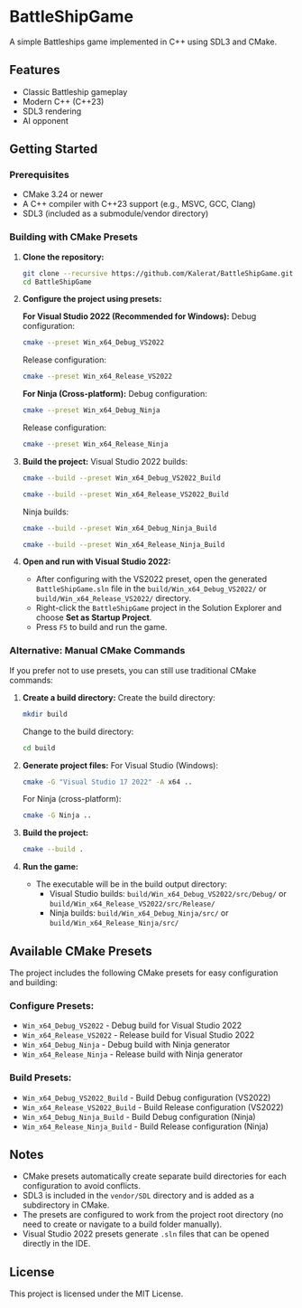 # BattleShipGame

A simple Battleships game implemented in C++ using SDL3 and CMake.

## Features
- Classic Battleship gameplay
- Modern C++ (C++23)
- SDL3 rendering
- AI opponent

## Getting Started

### Prerequisites
- CMake 3.24 or newer
- A C++ compiler with C++23 support (e.g., MSVC, GCC, Clang)
- SDL3 (included as a submodule/vendor directory)

### Building with CMake Presets

1. **Clone the repository:**
   ```sh
   git clone --recursive https://github.com/Kalerat/BattleShipGame.git
   cd BattleShipGame
   ```

2. **Configure the project using presets:**
   
   **For Visual Studio 2022 (Recommended for Windows):**
   Debug configuration:
   ```sh
   cmake --preset Win_x64_Debug_VS2022
   ```
   Release configuration:
   ```sh
   cmake --preset Win_x64_Release_VS2022
   ```
   
   **For Ninja (Cross-platform):**
   Debug configuration:
   ```sh
   cmake --preset Win_x64_Debug_Ninja
   ```
   Release configuration:
   ```sh
   cmake --preset Win_x64_Release_Ninja
   ```

3. **Build the project:**
   Visual Studio 2022 builds:
   ```sh
   cmake --build --preset Win_x64_Debug_VS2022_Build
   ```
   ```sh
   cmake --build --preset Win_x64_Release_VS2022_Build
   ```
   Ninja builds:
   ```sh
   cmake --build --preset Win_x64_Debug_Ninja_Build
   ```
   ```sh
   cmake --build --preset Win_x64_Release_Ninja_Build
   ```

4. **Open and run with Visual Studio 2022:**
   - After configuring with the VS2022 preset, open the generated `BattleShipGame.sln` file in the `build/Win_x64_Debug_VS2022/` or `build/Win_x64_Release_VS2022/` directory.
   - Right-click the `BattleShipGame` project in the Solution Explorer and choose **Set as Startup Project**.
   - Press `F5` to build and run the game.

### Alternative: Manual CMake Commands

If you prefer not to use presets, you can still use traditional CMake commands:

1. **Create a build directory:**
   Create the build directory:
   ```sh
   mkdir build
   ```
   Change to the build directory:
   ```sh
   cd build
   ```

2. **Generate project files:**
   For Visual Studio (Windows):
   ```sh
   cmake -G "Visual Studio 17 2022" -A x64 ..
   ```
   For Ninja (cross-platform):
   ```sh
   cmake -G Ninja ..
   ```

3. **Build the project:**
   ```sh
   cmake --build .
   ```

6. **Run the game:**
   - The executable will be in the build output directory:
     - Visual Studio builds: `build/Win_x64_Debug_VS2022/src/Debug/` or `build/Win_x64_Release_VS2022/src/Release/`
     - Ninja builds: `build/Win_x64_Debug_Ninja/src/` or `build/Win_x64_Release_Ninja/src/`

## Available CMake Presets

The project includes the following CMake presets for easy configuration and building:

### Configure Presets:
- `Win_x64_Debug_VS2022` - Debug build for Visual Studio 2022
- `Win_x64_Release_VS2022` - Release build for Visual Studio 2022
- `Win_x64_Debug_Ninja` - Debug build with Ninja generator
- `Win_x64_Release_Ninja` - Release build with Ninja generator

### Build Presets:
- `Win_x64_Debug_VS2022_Build` - Build Debug configuration (VS2022)
- `Win_x64_Release_VS2022_Build` - Build Release configuration (VS2022)
- `Win_x64_Debug_Ninja_Build` - Build Debug configuration (Ninja)
- `Win_x64_Release_Ninja_Build` - Build Release configuration (Ninja)

## Notes
- CMake presets automatically create separate build directories for each configuration to avoid conflicts.
- SDL3 is included in the `vendor/SDL` directory and is added as a subdirectory in CMake.
- The presets are configured to work from the project root directory (no need to create or navigate to a build folder manually).
- Visual Studio 2022 presets generate `.sln` files that can be opened directly in the IDE.

## License
This project is licensed under the MIT License.
